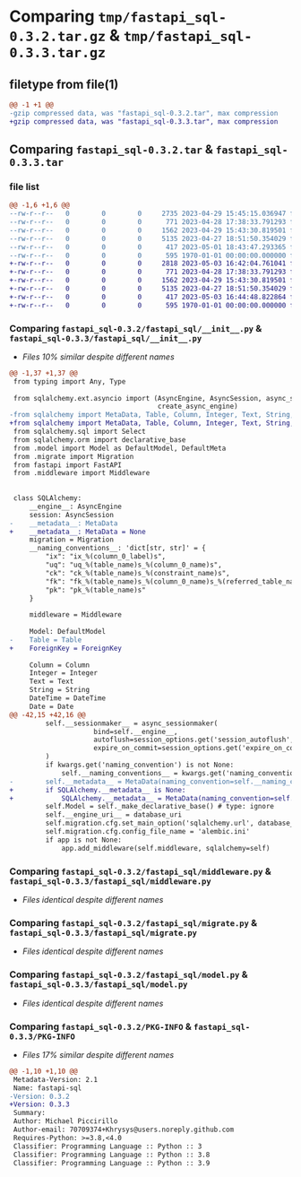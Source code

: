 # Comparing `tmp/fastapi_sql-0.3.2.tar.gz` & `tmp/fastapi_sql-0.3.3.tar.gz`

## filetype from file(1)

```diff
@@ -1 +1 @@
-gzip compressed data, was "fastapi_sql-0.3.2.tar", max compression
+gzip compressed data, was "fastapi_sql-0.3.3.tar", max compression
```

## Comparing `fastapi_sql-0.3.2.tar` & `fastapi_sql-0.3.3.tar`

### file list

```diff
@@ -1,6 +1,6 @@
--rw-r--r--   0        0        0     2735 2023-04-29 15:45:15.036947 fastapi_sql-0.3.2/fastapi_sql/__init__.py
--rw-r--r--   0        0        0      771 2023-04-28 17:38:33.791293 fastapi_sql-0.3.2/fastapi_sql/middleware.py
--rw-r--r--   0        0        0     1562 2023-04-29 15:43:30.819501 fastapi_sql-0.3.2/fastapi_sql/migrate.py
--rw-r--r--   0        0        0     5135 2023-04-27 18:51:50.354029 fastapi_sql-0.3.2/fastapi_sql/model.py
--rw-r--r--   0        0        0      417 2023-05-01 18:43:47.293365 fastapi_sql-0.3.2/pyproject.toml
--rw-r--r--   0        0        0      595 1970-01-01 00:00:00.000000 fastapi_sql-0.3.2/PKG-INFO
+-rw-r--r--   0        0        0     2818 2023-05-03 16:42:04.761041 fastapi_sql-0.3.3/fastapi_sql/__init__.py
+-rw-r--r--   0        0        0      771 2023-04-28 17:38:33.791293 fastapi_sql-0.3.3/fastapi_sql/middleware.py
+-rw-r--r--   0        0        0     1562 2023-04-29 15:43:30.819501 fastapi_sql-0.3.3/fastapi_sql/migrate.py
+-rw-r--r--   0        0        0     5135 2023-04-27 18:51:50.354029 fastapi_sql-0.3.3/fastapi_sql/model.py
+-rw-r--r--   0        0        0      417 2023-05-03 16:44:48.822864 fastapi_sql-0.3.3/pyproject.toml
+-rw-r--r--   0        0        0      595 1970-01-01 00:00:00.000000 fastapi_sql-0.3.3/PKG-INFO
```

### Comparing `fastapi_sql-0.3.2/fastapi_sql/__init__.py` & `fastapi_sql-0.3.3/fastapi_sql/__init__.py`

 * *Files 10% similar despite different names*

```diff
@@ -1,37 +1,37 @@
 from typing import Any, Type
 
 from sqlalchemy.ext.asyncio import (AsyncEngine, AsyncSession, async_sessionmaker,
                                     create_async_engine)
-from sqlalchemy import MetaData, Table, Column, Integer, Text, String, DateTime, Date, select
+from sqlalchemy import MetaData, Table, Column, Integer, Text, String, DateTime, Date, select, ForeignKey
 from sqlalchemy.sql import Select
 from sqlalchemy.orm import declarative_base
 from .model import Model as DefaultModel, DefaultMeta
 from .migrate import Migration
 from fastapi import FastAPI
 from .middleware import Middleware
 
 
 class SQLAlchemy:
     __engine__: AsyncEngine
     session: AsyncSession
-    __metadata__: MetaData
+    __metadata__: MetaData = None
     migration = Migration
     __naming_conventions__: 'dict[str, str]' = {
         "ix": "ix_%(column_0_label)s",
         "uq": "uq_%(table_name)s_%(column_0_name)s",
         "ck": "ck_%(table_name)s_%(constraint_name)s",
         "fk": "fk_%(table_name)s_%(column_0_name)s_%(referred_table_name)s",
         "pk": "pk_%(table_name)s"
     }
     
     middleware = Middleware
     
     Model: DefaultModel
-    Table = Table
+    ForeignKey = ForeignKey
     
     Column = Column
     Integer = Integer
     Text = Text
     String = String
     DateTime = DateTime
     Date = Date
@@ -42,15 +42,16 @@
         self.__sessionmaker__ = async_sessionmaker(
                     bind=self.__engine__, 
                     autoflush=session_options.get('session_autoflush', True),
                     expire_on_commit=session_options.get('expire_on_commit', True)
         )
         if kwargs.get('naming_convention') is not None:
             self.__naming_conventions__ = kwargs.get('naming_convention', {})
-        self.__metadata__ = MetaData(naming_convention=self.__naming_conventions__)
+        if SQLAlchemy.__metadata__ is None:
+            SQLAlchemy.__metadata__ = MetaData(naming_convention=self.__naming_conventions__)
         self.Model = self._make_declarative_base() # type: ignore
         self.__engine_uri__ = database_uri
         self.migration.cfg.set_main_option('sqlalchemy.url', database_uri)
         self.migration.cfg.config_file_name = 'alembic.ini'
         if app is not None:
             app.add_middleware(self.middleware, sqlalchemy=self)
```

### Comparing `fastapi_sql-0.3.2/fastapi_sql/middleware.py` & `fastapi_sql-0.3.3/fastapi_sql/middleware.py`

 * *Files identical despite different names*

### Comparing `fastapi_sql-0.3.2/fastapi_sql/migrate.py` & `fastapi_sql-0.3.3/fastapi_sql/migrate.py`

 * *Files identical despite different names*

### Comparing `fastapi_sql-0.3.2/fastapi_sql/model.py` & `fastapi_sql-0.3.3/fastapi_sql/model.py`

 * *Files identical despite different names*

### Comparing `fastapi_sql-0.3.2/PKG-INFO` & `fastapi_sql-0.3.3/PKG-INFO`

 * *Files 17% similar despite different names*

```diff
@@ -1,10 +1,10 @@
 Metadata-Version: 2.1
 Name: fastapi-sql
-Version: 0.3.2
+Version: 0.3.3
 Summary: 
 Author: Michael Piccirillo
 Author-email: 70709374+Khrysys@users.noreply.github.com
 Requires-Python: >=3.8,<4.0
 Classifier: Programming Language :: Python :: 3
 Classifier: Programming Language :: Python :: 3.8
 Classifier: Programming Language :: Python :: 3.9
```

